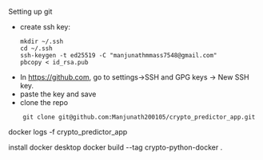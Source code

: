 Setting up git

* create ssh key:
    ```
    mkdir ~/.ssh
    cd ~/.ssh
    ssh-keygen -t ed25519 -C "manjunathmmass7548@gmail.com"
    pbcopy < id_rsa.pub
    ```
* In https://github.com, go to settings->SSH and GPG keys -> New SSH key.
* paste the key and save
* clone the repo
```
    git clone git@github.com:Manjunath200105/crypto_predictor_app.git
```

docker logs -f crypto_predictor_app


install docker desktop
docker build --tag crypto-python-docker .

